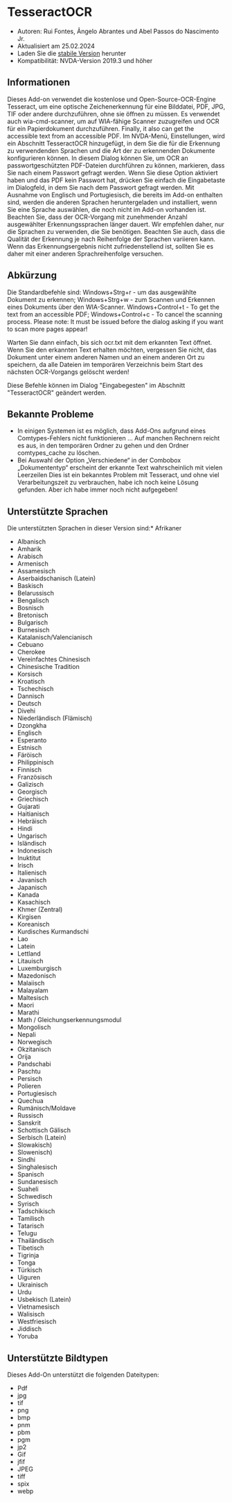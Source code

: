 # TesseractOCR


* Autoren: Rui Fontes, Ângelo Abrantes und Abel Passos do Nascimento Jr.
* Aktualisiert am 25.02.2024
* Laden Sie die [stabile Version][1] herunter
* Kompatibilität: NVDA-Version 2019.3 und höher


## Informationen

Dieses Add-on verwendet die kostenlose und Open-Source-OCR-Engine Tesseract, um eine optische Zeichenerkennung für eine Bilddatei, PDF, JPG, TIF oder andere durchzuführen, ohne sie öffnen zu müssen.
Es verwendet auch wia-cmd-scanner, um auf WIA-fähige Scanner zuzugreifen und OCR für ein Papierdokument durchzuführen.
Finally, it also can get the accessible text from an accessible PDF.
Im NVDA-Menü, Einstellungen, wird ein Abschnitt TesseractOCR hinzugefügt, in dem Sie die für die Erkennung zu verwendenden Sprachen und die Art der zu erkennenden Dokumente konfigurieren können.
In diesem Dialog können Sie, um OCR an passwortgeschützten PDF-Dateien durchführen zu können, markieren, dass Sie nach einem Passwort gefragt werden.
Wenn Sie diese Option aktiviert haben und das PDF kein Passwort hat, drücken Sie einfach die Eingabetaste im Dialogfeld, in dem Sie nach dem Passwort gefragt werden.
Mit Ausnahme von Englisch und Portugiesisch, die bereits im Add-on enthalten sind, werden die anderen Sprachen heruntergeladen und installiert, wenn Sie eine Sprache auswählen, die noch nicht im Add-on vorhanden ist.
Beachten Sie, dass der OCR-Vorgang mit zunehmender Anzahl ausgewählter Erkennungssprachen länger dauert.
Wir empfehlen daher, nur die Sprachen zu verwenden, die Sie benötigen.
Beachten Sie auch, dass die Qualität der Erkennung je nach Reihenfolge der Sprachen variieren kann.
Wenn das Erkennungsergebnis nicht zufriedenstellend ist, sollten Sie es daher mit einer anderen Sprachreihenfolge versuchen.


## Abkürzung

Die Standardbefehle sind:
Windows+Strg+r - um das ausgewählte Dokument zu erkennen;
Windows+Strg+w - zum Scannen und Erkennen eines Dokuments über den WIA-Scanner.
Windows+Control+t - To get the text from an accessible PDF;
Windows+Control+c - To cancel the scanning process.
Please note: It must be issued before the dialog asking if you want to scan more pages appear!

Warten Sie dann einfach, bis sich ocr.txt mit dem erkannten Text öffnet.
Wenn Sie den erkannten Text erhalten möchten, vergessen Sie nicht, das Dokument unter einem anderen Namen und an einem anderen Ort zu speichern, da alle Dateien im temporären Verzeichnis beim Start des nächsten OCR-Vorgangs gelöscht werden!

Diese Befehle können im Dialog "Eingabegesten" im Abschnitt "TesseractOCR" geändert werden.


## Bekannte Probleme

* In einigen Systemen ist es möglich, dass Add-Ons aufgrund eines Comtypes-Fehlers nicht funktionieren ...
Auf manchen Rechnern reicht es aus, in den temporären Ordner zu gehen und den Ordner comtypes_cache zu löschen.
* Bei Auswahl der Option „Verschiedene“ in der Combobox „Dokumententyp“ erscheint der erkannte Text wahrscheinlich mit vielen Leerzeilen
Dies ist ein bekanntes Problem mit Tesseract, und ohne viel Verarbeitungszeit zu verbrauchen, habe ich noch keine Lösung gefunden. Aber ich habe immer noch nicht aufgegeben!


## Unterstützte Sprachen

Die unterstützten Sprachen in dieser Version sind:* Afrikaner
* Albanisch
* Amharik
* Arabisch
* Armenisch
* Assamesisch
* Aserbaidschanisch (Latein)
* Baskisch
* Belarussisch
* Bengalisch
* Bosnisch
* Bretonisch
* Bulgarisch
* Burnesisch
* Katalanisch/Valencianisch
* Cebuano
* Cherokee
* Vereinfachtes Chinesisch
* Chinesische Tradition
* Korsisch
* Kroatisch
* Tschechisch
* Dannisch
* Deutsch
* Divehi
* Niederländisch (Flämisch)
* Dzongkha
* Englisch
* Esperanto
* Estnisch
* Färöisch
* Philippinisch
* Finnisch
* Französisch
* Galizisch
* Georgisch
* Griechisch
* Gujarati
* Haitianisch
* Hebräisch
* Hindi
* Ungarisch
* Isländisch
* Indonesisch
* Inuktitut
* Irisch
* Italienisch
* Javanisch
* Japanisch
* Kanada
* Kasachisch
* Khmer (Zentral)
* Kirgisen
* Koreanisch
* Kurdisches Kurmandschi
* Lao
* Latein
* Lettland
* Litauisch
* Luxemburgisch
* Mazedonisch
* Malaiisch
* Malayalam
* Maltesisch
* Maori
* Marathi
* Math / Gleichungserkennungsmodul
* Mongolisch
* Nepali
* Norwegisch
* Okzitanisch
* Orija
* Pandschabi
* Paschtu
* Persisch
* Polieren
* Portugiesisch
* Quechua
* Rumänisch/Moldave
* Russisch
* Sanskrit
* Schottisch Gälisch
* Serbisch (Latein)
* Slowakisch)
* Slowenisch)
* Sindhi
* Singhalesisch
* Spanisch
* Sundanesisch
* Suaheli
* Schwedisch
* Syrisch
* Tadschikisch
* Tamilisch
* Tatarisch
* Telugu
* Thailändisch
* Tibetisch
* Tigrinja
* Tonga
* Türkisch
* Uiguren
* Ukrainisch
* Urdu
* Usbekisch (Latein)
* Vietnamesisch
* Walisisch
* Westfriesisch
* Jiddisch
* Yoruba


## Unterstützte Bildtypen

Dieses Add-On unterstützt die folgenden Dateitypen:
* Pdf
* jpg
* tif
* png
* bmp
* pnm
* pbm
* pgm
* jp2
* Gif
* jfif
* JPEG
* tiff
* spix
* webp

[1]: https://github.com/ruifontes/tesseractOCR/releases/download/2024.02.25/tesseractOCR-2024.02.25.nvda-addon
